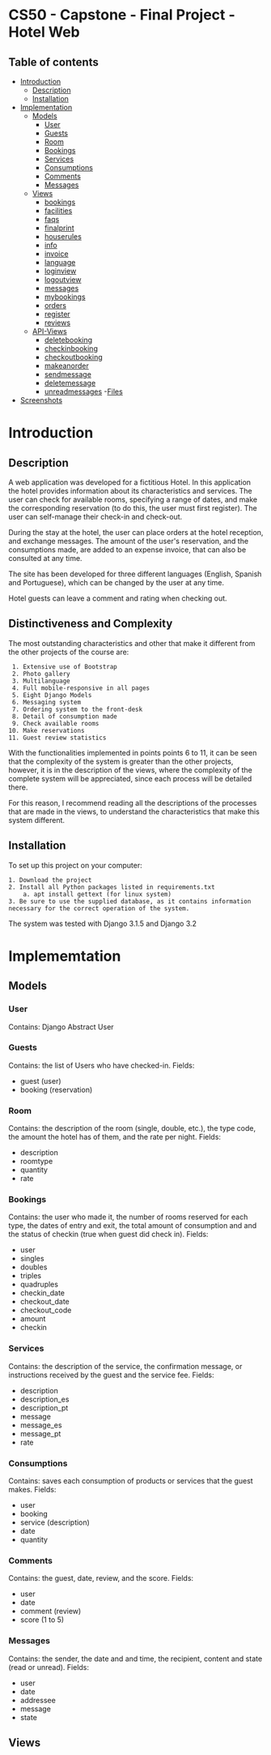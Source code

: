 # CS50 - Capstone - Final Project - Hotel Web
## Table of contents
- [Introduction](#introduction)
  * [Description](#description)
  * [Installation](#installation)
- [Implementation](#implementation)
  * [Models](#models)
    + [User](#user)
    + [Guests](#guests)
    + [Room](#room)
    + [Bookings](#bookings)
    + [Services](#services)
    + [Consumptions](#consumptions)
    + [Comments](#comments)
    + [Messages](#messages)
  * [Views](#views)
    + [bookings](#bookings)
    + [facilities](#facilities)
    + [faqs](#faqs)
    + [finalprint](#finalprint)
    + [houserules](#houserules)
    + [info](#info)
    + [invoice](#invoice)
    + [language](#language)
    + [loginview](#loginview)
    + [logoutview](#logoutview)
    + [messages](#messages)
    + [mybookings](#mybookings)
    + [orders](#orders)
    + [register](#register)
    + [reviews](#like)
  * [API-Views](#api-views)
    + [deletebooking](#deletebooking)
    + [checkinbooking](#checkinbooking)
    + [checkoutbooking](#checkoutbooking)
    + [makeanorder](#makeanorder)
    + [sendmessage](#sendmessage)
    + [deletemessage](#deletemessage)
    + [unreadmessages](#unreadmessages)
-[Files](#files)
- [Screenshots](#screenshots)


# Introduction
## Description

A web application was developed for a fictitious Hotel. In this application the hotel provides information
about its characteristics and services. The user can check for available rooms, specifying a range of dates,
and make the corresponding reservation (to do this, the user must first register).
The user can self-manage their check-in and check-out.

During the stay at the hotel, the user can place orders at the hotel reception, and exchange messages.
The amount of the user's reservation, and the consumptions made, are added to an expense invoice, 
that can also be consulted at any time. 

The site has been developed for three different languages (English, Spanish and Portuguese),
which can be changed by the user at any time. 
 
Hotel guests can leave a comment and rating when checking out.
 

## Distinctiveness and Complexity

The most outstanding characteristics and other that make it different from the other projects of the course are: 

     1. Extensive use of Bootstrap
     2. Photo gallery
     3. Multilanguage
     4. Full mobile-responsive in all pages
     5. Eight Django Models
     6. Messaging system
     7. Ordering system to the front-desk
     8. Detail of consumption made
     9. Check available rooms
    10. Make reservations
    11. Guest review statistics

With the functionalities implemented in points points 6 to 11, it can be seen that the complexity of the system
is greater than the other projects, however, it is in the description of the views, where the complexity
of the complete system will be appreciated, since each process will be detailed there.

For this reason, I recommend reading all the descriptions of the processes that are made in the views, to understand the characteristics that make this system different.


## Installation

To set up this project on your computer:

    1. Download the project
    2. Install all Python packages listed in requirements.txt
        a. apt install gettext (for linux system)
    3. Be sure to use the supplied database, as it contains information necessary for the correct operation of the system.

The system was tested with Django 3.1.5 and Django 3.2


# Implememtation

## Models

### User
Contains: Django Abstract User

### Guests
Contains: the list of Users who have checked-in. 
Fields:
* guest (user)
* booking (reservation)

### Room
Contains: the description of the room (single, double, etc.), the type code, the amount the hotel has of them, and the rate per night.
Fields:
* description
* roomtype
* quantity
* rate

### Bookings
Contains: the user who made it, the number of rooms reserved for each type, the dates of entry and exit, the total amount of consumption and and the status of checkin (true when guest did check in).
Fields:
* user
* singles
* doubles
* triples
* quadruples
* checkin_date
* checkout_date
* checkout_code
* amount
* checkin

### Services
Contains: the description of the service, the confirmation message, or instructions received by the guest and the service fee.
Fields:
* description
* description_es
* description_pt
* message
* message_es
* message_pt
* rate

### Consumptions
Contains: saves each consumption of products or services that the guest makes.
Fields:
* user
* booking
* service (description)
* date
* quantity

### Comments
Contains: the guest, date, review, and the score.
Fields:
* user
* date
* comment (review)
* score (1 to 5)

### Messages
Contains: the sender, the date and and time, the recipient, content and state (read or unread).
Fields: 
* user
* date
* addressee
* message
* state

## Views




